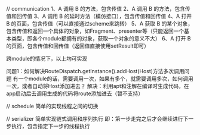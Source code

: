 // communication
1、A 调用 B 的方法，包含传值
2、A 调用 B 的方法，包含传值和回传值
3、A 调用 B 的延时方法（模仿接口），包含传值和回传值
4、A 打开 B 的页面，包含传值（可以直接通过scheme来跳转）
5、A 获取 B 的某个对象，包含传值和返回一个具体的对象，如Fragment、presenter等（只能返回一个基本类型，即各个module都拥有的对象，获取一个对象的意义不大）
6、A 打开 B 的页面，包含传值和回传值（返回值直接使用setResult即可）

跨module的情况下，以上均可实现

问题1：如何解决RouteDispatch.getInstance().addHost(Host)方法多次调用问题
有一个module的话，需要调用一次，如果有多个，就需要调用多次，如何调用一次，或者自动将Host添加进去？
解决：利用apt和注解在编译时生成代码，在app启动后去调用生成的代码将route添加进去（暂不支持）

// schedule
简单的实现线程之间的切换

// serializer
简单实现链式调用和序列执行
即：第一步走完之后才会继续进行下一步执行，包含指定下一步的线程执行